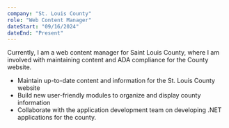 ```yaml
---
company: "St. Louis County"
role: "Web Content Manager"
dateStart: "09/16/2024"
dateEnd: "Present"
---
```


Currently, I am a web content manager for Saint Louis County, where I am involved with maintaining content and ADA compliance for the County website.

- Maintain up-to-date content and information for the St. Louis County website
- Build new user-friendly modules to organize and display county information
- Collaborate with the application development team on developing .NET applications for the county.